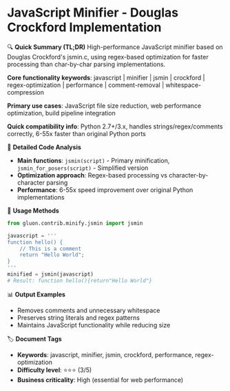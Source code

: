 # JavaScript Minifier - Douglas Crockford Implementation

🔍 **Quick Summary (TL;DR)**
High-performance JavaScript minifier based on Douglas Crockford's jsmin.c, using regex-based optimization for faster processing than char-by-char parsing implementations.

**Core functionality keywords**: javascript | minifier | jsmin | crockford | regex-optimization | performance | comment-removal | whitespace-compression

**Primary use cases**: JavaScript file size reduction, web performance optimization, build pipeline integration

**Quick compatibility info**: Python 2.7+/3.x, handles strings/regex/comments correctly, 6-55x faster than original Python ports

📝 **Detailed Code Analysis**
- **Main functions**: `jsmin(script)` - Primary minification, `jsmin_for_posers(script)` - Simplified version
- **Optimization approach**: Regex-based processing vs character-by-character parsing
- **Performance**: 6-55x speed improvement over original Python implementations

🚀 **Usage Methods**
```python
from gluon.contrib.minify.jsmin import jsmin

javascript = '''
function hello() {
    // This is a comment
    return "Hello World";
}
'''
minified = jsmin(javascript)
# Result: function hello(){return"Hello World"}
```

📊 **Output Examples**
- Removes comments and unnecessary whitespace
- Preserves string literals and regex patterns
- Maintains JavaScript functionality while reducing size

🏷️ **Document Tags**
- **Keywords**: javascript, minifier, jsmin, crockford, performance, regex-optimization
- **Difficulty level**: ⭐⭐⭐ (3/5)
- **Business criticality**: High (essential for web performance)